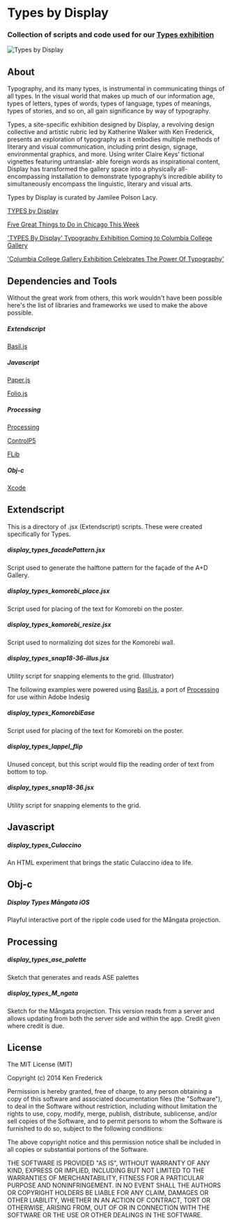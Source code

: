 Types by Display
============
### Collection of scripts and code used for our [Types exhibition](https://www.facebook.com/events/939127946101339/?fref=ts) ###


![Types by Display](https://scontent-a-lga.xx.fbcdn.net/hphotos-xaf1/t31.0-8/1965411_10154814686660094_8670772843428719457_o.jpg)



About
-------------

Typography, and its many types, is instrumental in communicating things of all types. In the visual world that makes up much of our information age, types of letters, types of words, types of language, types of meanings, types of stories, and so on, all gain significance by way of typography.

Types, a site-specific exhibition designed by Display, a revolving design collective and artistic rubric led by Katherine Walker with Ken Frederick, presents an exploration of typography as it embodies multiple methods of literary and visual communication, including print design, signage, environmental graphics, and more. Using writer Claire Keys’ fictional vignettes featuring untranslat- able foreign words as inspirational content, Display has transformed the gallery space into a physically all-encompassing installation to demonstrate typography’s incredible ability to simultaneously encompass the linguistic, literary and visual arts.

Types by Display is curated by Jamilee Polson Lacy.

[TYPES by Display](http://events.colum.edu/event/types_by_display)

[Five Great Things to Do in Chicago This Week](http://www.chicagomag.com/arts-culture/November-2014/Five-Great-Things-to-Do-in-Chicago-This-Week/)

['TYPES By Display' Typography Exhibition Coming to Columbia College Gallery](http://www.dnainfo.com/chicago/20141111/south-loop/types-by-display-typography-exhibition-coming-columbia-college-gallery)

['Columbia College Gallery Exhibition Celebrates The Power Of Typography'](http://chicagoist.com/2014/11/17/columbia_college_gallery_exhibition.php#photo-8)


Dependencies and Tools
-------------
Without the great work from others, this work wouldn't have been possible here's the list of libraries and frameworks we used to make the above possible.

##### Extendscript #####
[Basil.js](http://basiljs.ch/)

##### Javascript #####
[Paper.js](http://paperjs.org/)

[Folio.js](http://kennethfrederick.de/foliojs/)

##### Processing #####
[Processing](http://processing.org/)

[ControlP5](http://www.sojamo.de/libraries/controlP5/)

[FLib]()

##### Obj-c #####

[Xcode](https://developer.apple.com/xcode/)



Extendscript
-------------

This is a directory of .jsx (Extendscript) scripts. These were created specifically for Types.

##### display_types_facadePattern.jsx #####
Script used to generate the halftone pattern for the façade of the A+D Gallery.

##### display_types_komorebi_place.jsx #####
Script used for placing of the text for Komorebi on the poster.

##### display_types_komorebi_resize.jsx #####
Script used to normalizing dot sizes for the Komorebi wall.

##### display_types_snap18-36-illus.jsx #####
Utility script for snapping elements to the grid. (Illustrator)


The following examples were powered using [Basil.js](http://basiljs.ch/), a port of [Processing](http://processing.org/) for use within Adobe Indesig

##### display_types_KomorebiEase #####
Script used for placing of the text for Komorebi on the poster.

##### display_types_lappel_flip #####
Unused concept, but this script would flip the reading order of text from bottom to top.

##### display_types_snap18-36.jsx #####
Utility script for snapping elements to the grid.



Javascript
-------------

##### display_types_Culaccino #####
An HTML experiment that brings the static Culaccino idea to life.



Obj-c
-------------

##### Display Types Mångata iOS #####
Playful interactive port of the ripple code used for the Mångata projection.



Processing
-------------

##### display_types_ase_palette #####
Sketch that generates and reads ASE palettes

##### display_types_M_ngata #####
Sketch for the Mångata projection. This version reads from a server and allows updating from both the server side and within the app. Credit given where credit is due.




License
-------------
The MIT License (MIT)

Copyright (c) 2014 Ken Frederick

Permission is hereby granted, free of charge, to any person obtaining a copy
of this software and associated documentation files (the "Software"), to deal
in the Software without restriction, including without limitation the rights
to use, copy, modify, merge, publish, distribute, sublicense, and/or sell
copies of the Software, and to permit persons to whom the Software is
furnished to do so, subject to the following conditions:

The above copyright notice and this permission notice shall be included in all
copies or substantial portions of the Software.

THE SOFTWARE IS PROVIDED "AS IS", WITHOUT WARRANTY OF ANY KIND, EXPRESS OR
IMPLIED, INCLUDING BUT NOT LIMITED TO THE WARRANTIES OF MERCHANTABILITY,
FITNESS FOR A PARTICULAR PURPOSE AND NONINFRINGEMENT. IN NO EVENT SHALL THE
AUTHORS OR COPYRIGHT HOLDERS BE LIABLE FOR ANY CLAIM, DAMAGES OR OTHER
LIABILITY, WHETHER IN AN ACTION OF CONTRACT, TORT OR OTHERWISE, ARISING FROM,
OUT OF OR IN CONNECTION WITH THE SOFTWARE OR THE USE OR OTHER DEALINGS IN THE
SOFTWARE.



